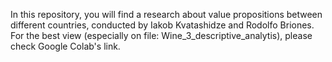 In this repository, you will find a research about value propositions between different countries, conducted by Iakob Kvatashidze and Rodolfo Briones.
For the best view (especially on file: Wine_3_descriptive_analytis), please check Google Colab's link.
